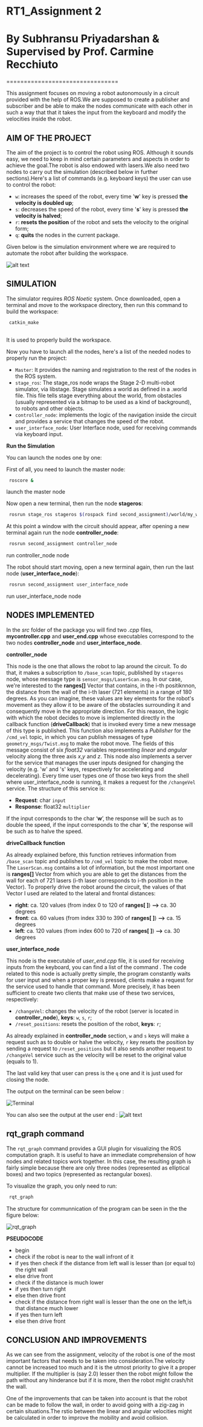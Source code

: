 # RT1_Assignment 2
# By Subhransu Priyadarshan & Supervised by Prof. Carmine Recchiuto
================================

This assignment focuses on moving a robot autonomously in a circuit provided with the help of ROS.We are supposed to create a publisher and subscriber and be able to make the nodes communicate with each other in such a way that that it takes the input from the keyboard and modify the velocities inside the robot.


__AIM OF THE PROJECT__
----------------------

The aim of the project is to control the robot using ROS. Although it sounds easy, we need to keep in mind certain parameters and aspects in order to achieve the goal.The robot is also endowed with lasers.We also need two nodes to carry out the simulation (described below in further sections).Here's a list of commands (e.g. keyboard keys) the user can use to control the robot:
+ `w`: increases the speed of the robot, every time '__w__' key is pressed __the velocity is doubled up__;
+ `s`: decreases the speed of the robot, every time '__s__' key is pressed __the velocity is halved__;
+ `r`: __resets the position__ of the robot and sets the velocity to the original form;
+ `q`: __quits__ the nodes in the current package.

Given below is the simulation environment where we are required to automate the robot after building the workspace.


![alt text](https://github.com/subhransu10/RT1_Assignment2/blob/main/circuit.jpeg)



__SIMULATION__
----------------------

The simulator requires _ROS Noetic_ system. Once downloaded, open a terminal and move to the workspace directory, then run this command to build the workspace:

```bash
 catkin_make 
 
```
It is used to properly build the workspace.

Now you have to launch all the nodes, here's a list of the needed nodes to properly run the project:

- `Master`: It provides the naming and registration to the rest of the nodes in the ROS system.
- `stage_ros`: The stage_ros node wraps the Stage 2-D multi-robot simulator, via libstage. Stage simulates a world as defined in a .world file. This file tells stage everything about the world, from obstacles (usually represented via a bitmap to be used as a kind of background), to robots and other objects.
- `controller_node`: implements the logic of the navigation inside the circuit and provides a service that changes the speed of the robot.
- `user_interface_node`: User Interface node, used for receiving commands via keyboard input.


__Run the Simulation__ 

You can launch the nodes one by one:


First of all, you need to launch the master node:
```bash
 roscore & 
```
 launch the master node
 
Now open a new terminal, then run the node __stageros__:
```bash
 rosrun stage_ros stageros $(rospack find second_assignment)/world/my_world.world #run stageros node
```
At this point a window with the circuit should appear, after opening a new terminal again run the node __controller_node__:
```bash
 rosrun second_assignment controller_node  
```
run controller_node node

The robot should start moving, open a new terminal again, then run the last node (__user_interface_node__):
```bash
 rosrun second_assignment user_interface_node 
```
run user_interface_node node


__NODES IMPLEMENTED__
----------------------

In the _src_ folder of the package you will find two _.cpp_ files, __mycontroller.cpp__ and __user_end.cpp__ whose executables correspond to the two nodes __controller_node__ and __user_interface_node__. 

__controller_node__

This node is the one that allows the robot to lap around the circuit. To do that, it makes a subscription to `/base_scan` topic, published by `stageros` node, whose message type is `sensor_msgs/LaserScan.msg`. In our case, we're interested to the __ranges[]__ Vector that contains, in the i-th positiknnon, the distance from the wall of the i-th laser (721 elements) in a range of 180 degrees. As you can imagine, these values are key elements for the robot's movement as they allow it to be aware of the obstacles surrounding it and consequently move in the appropriate direction. For this reason, the logic with which the robot decides to move is implemented directly in the callback function (__driveCallback__) that is invoked every time a new message of this type is published. This function also implements a _Publisher_ for the `/cmd_vel` topic, in which you can publish messages of type `geometry_msgs/Twist.msg` to make the robot move. The fields of this message consist of six _float32_ variables representing _linear_ and _angular_ velocity along the three axis _x_,_y_ and _z_.
This node also implements a server for the service that manages the user inputs designed for changing the velocity (e.g. 'w' and 's' keys, respectively for accelerating and decelerating). Every time user types one of those two keys from the shell where user_interface_node is running, it makes a request for the `/changeVel` service. The structure of this service is:
- __Request__: char `input`
- __Response__: float32 `multiplier`

If the input corresponds to the char ‘__w__’, the response will be such as to double the speed, if the input corresponds to the char ‘__s__’, the response will be such as to halve the speed.

__driveCallback function__

As already explained before, this function retrieves information from `/base_scan` topic and publishes to `/cmd_vel` topic to make the robot move. 
The `LaserScan.msg` contains a lot of information, but the most important one is __ranges[]__ Vector from which you are able to get the distances from the wall for each of 721 lasers (i-th laser corresponds to i-th position in the Vector). 
To properly drive the robot around the circuit, the values of that Vector I used are related to the lateral and frontal distances:
- __right__: ca. 120 values (from index 0 to 120 of __ranges[ ]__) __-->__ ca. 30 degrees
- __front__: ca. 60 values (from index 330 to 390 of __ranges[ ]__) __-->__ ca. 15 degrees
- __left__: ca. 120 values (from index 600 to 720 of __ranges[ ]__) __-->__ ca. 30 degrees


__user_interface_node__

This node is the executable of _user_end.cpp_ file, it is used for receiving inputs from the keyboard, you can find a list of the command . The code related to this node is actually pretty simple, the program constantly waits for user input and when a proper key is pressed, clients make a request for the service used to handle that command. More precisely, it has been sufficient to create two clients that make use of these two services, respectively:
- `/changeVel`: changes the velocity of the robot (server is located in __controller_node__), __keys__: `w`, `s`, `r`;
- `/reset_positions`: resets the position of the robot, __keys__: `r`;

As already explained in __controller_node__ section, `w` and `s` keys will make a request such as to double or halve the velocity, `r` key resets the position by sending a request to `/reset_positions` but it also sends another request to `/changeVel` service such as the velocity will be reset to the original value (equals to 1).

The last valid key that user can press is the `q` one and it is just used for closing the node.

The output on the terminal can be seen below :

![Terminal](output1.png)

You can also see the output at the user end :
![alt text](output2.png)

__rqt_graph command__
----------------------
The `rqt_graph` command provides a GUI plugin for visualizing the ROS computation graph. It is useful to have an immediate comprehension of how nodes and related topics work together. In this case, the resulting graph is fairly simple because there are only three nodes (represented as elliptical boxes) and two topics (represented as rectangular boxes).

To visualize the graph, you only need to run:
```bash
 rqt_graph 
```

The structure for communnication of the program can be seen in the the figure below:

![rqt_graph](rqt_graph.png)


__PSEUDOCODE__

+ begin
+ check if the robot is near to the wall infront of it
 + if yes
  then check if the distance from left wall is lesser than (or equal to) the right wall
 + else
  drive front
+ check if the distance is much lower
 + if yes
  then turn right
 + else
  then drive front
+ check if the distance from right wall is lesser than the one on the left,is that distance much lower 
 + if yes
  then turn left
 + else
  then drive front


__CONCLUSION AND IMPROVEMENTS__
----------------------

As we can see from the assignment, velocity of the robot is one of the most important factors that needs to be taken into consideration.The velocity cannot be increased too much and it is the utmost priority to give it a proper multiplier. If the multiplier is (say 2.0) lesser then the robot might follow the path without any hinderance but if it is more, then the robot might crash/hit the wall.

One of the improvements that can be taken into account is that the robot can be made to follow the wall, in order to avoid going with a zig-zag in certain situations.The rstio between the linear and angular velocities might be calculated in order to improve the mobility and avoid collision.










 
